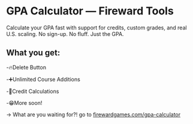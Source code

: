 # GPA Calculator — Fireward Tools
Calculate your GPA fast with support for credits, custom grades, and real U.S. scaling.
No sign-up. No fluff. Just the GPA.
## What you get:

-🔥Delete Button

-➕Unlimited Course Additions

-🧮Credit Calculations

-😁More soon!

→ What are you waiting for?! go to [firewardgames.com/gpa-calculator](firewardgames.com/gpa-calculator)
